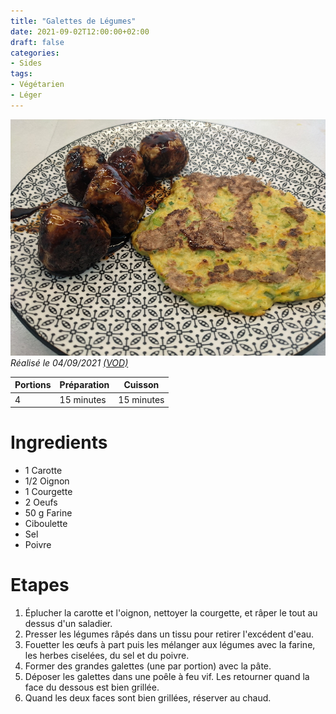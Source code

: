 ```yaml
---
title: "Galettes de Légumes"
date: 2021-09-02T12:00:00+02:00
draft: false
categories:
- Sides
tags:
- Végétarien
- Léger
---
```


![Galettes de légumes](/illust/tsukune-galettes-legumes.jpg#center)
*Réalisé le 04/09/2021 [(VOD)](https://www.twitch.tv/videos/1142510197)*

| Portions | Préparation | Cuisson    |
|----------|-------------|------------|
| 4        | 15 minutes  | 15 minutes |

# Ingredients

- 1 Carotte
- 1/2 Oignon
- 1 Courgette
- 2 Oeufs
- 50 g Farine
- Ciboulette
- Sel
- Poivre

# Etapes

1) Éplucher la carotte et l'oignon, nettoyer la courgette, et râper le tout au dessus d'un saladier.
2) Presser les légumes râpés dans un tissu pour retirer l'excédent d'eau.
3) Fouetter les œufs à part puis les mélanger aux légumes avec la farine, les herbes ciselées, du sel et du poivre.
4) Former des grandes galettes (une par portion) avec la pâte.
5) Déposer les galettes dans une poêle à feu vif. Les retourner quand la face du dessous est bien grillée.
6) Quand les deux faces sont bien grillées, réserver au chaud.
